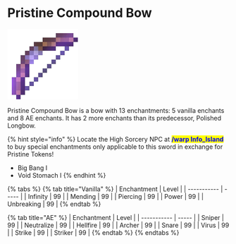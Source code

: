 # Pristine Compound Bow

![](<../../.gitbook/assets/Pristine Compound Bow.gif>)

Pristine Compound Bow is a bow with 13 enchantments: 5 vanilla enchants and 8 AE enchants. It has 2 more enchants than its predecessor, Polished Longbow.

{% hint style="info" %}
Locate the High Sorcery NPC at <mark style="color:blue;">**/warp Info\_Island**</mark> to buy special enchantments only applicable to this sword in exchange for Pristine Tokens!

* Big Bang I
* Void Stomach I
{% endhint %}

{% tabs %}
{% tab title="Vanilla" %}
| Enchantment | Level |
| ----------- | ----- |
| Infinity    | 99    |
| Mending     | 99    |
| Piercing    | 99    |
| Power       | 99    |
| Unbreaking  | 99    |
{% endtab %}

{% tab title="AE" %}
| Enchantment | Level |
| ----------- | ----- |
| Sniper      | 99    |
| Neutralize  | 99    |
| Hellfire    | 99    |
| Archer      | 99    |
| Snare       | 99    |
| Virus       | 99    |
| Strike      | 99    |
| Striker     | 99    |
{% endtab %}
{% endtabs %}

